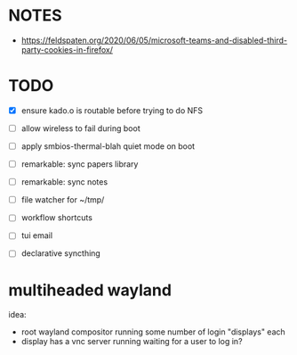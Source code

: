 # NOTES

- https://feldspaten.org/2020/06/05/microsoft-teams-and-disabled-third-party-cookies-in-firefox/

# TODO

- [x] ensure kado.o is routable before trying to do NFS
- [ ] allow wireless to fail during boot
- [ ] apply smbios-thermal-blah quiet mode on boot

- [ ] remarkable: sync papers library
- [ ] remarkable: sync notes
- [ ] file watcher for ~/tmp/
- [ ] workflow shortcuts
- [ ] tui email
- [ ] declarative syncthing

# multiheaded wayland

idea: 
- root wayland compositor running some number of login "displays" each
- display has a vnc server running waiting for a user to log in?
